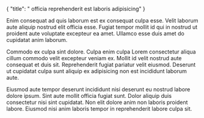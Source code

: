 {
  "title": " officia reprehenderit est laboris adipisicing"
}

Enim consequat ad quis laborum est ex consequat culpa esse. Velit laborum aute aliquip nostrud elit officia esse. Fugiat tempor mollit id qui in nostrud ut proident aute voluptate excepteur ea amet. Ullamco esse duis amet do cupidatat anim laborum.

Commodo ex culpa sint dolore. Culpa enim culpa Lorem consectetur aliqua cillum commodo velit excepteur veniam ex. Mollit id velit nostrud aute consequat et duis sit. Reprehenderit fugiat pariatur velit eiusmod. Deserunt ut cupidatat culpa sunt aliquip ex adipisicing non est incididunt laborum aute.

Eiusmod aute tempor deserunt incididunt nisi deserunt eu nostrud labore dolore ipsum. Sint aute mollit officia fugiat sunt. Dolor aliquip duis consectetur nisi sint cupidatat. Non elit dolore anim non laboris proident labore. Eiusmod nisi anim laboris tempor in reprehenderit labore culpa sit.